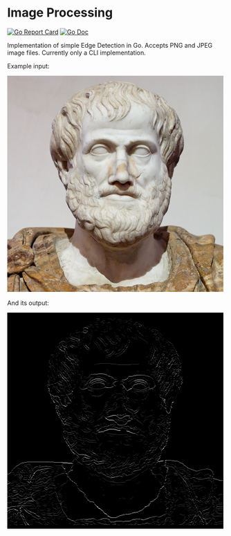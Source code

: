# Image Processing

[![Go Report Card](https://goreportcard.com/badge/github.com/jlowell000/ImageProcessing)](https://goreportcard.com/report/github.com/jlowell000/ImageProcessing)  [![Go Doc](https://img.shields.io/badge/godoc-reference-blue.svg?style=flat-square)](https://godoc.org/github.com/jlowell000/ImageProcessing)

Implementation of simple Edge Detection in Go. Accepts PNG and JPEG image files. Currently only a CLI implementation.

Example input:

![alt text](https://github.com/jlowell000/ImageProcessing/blob/master/images/in.png)

And its output:

![alt text](https://github.com/jlowell000/ImageProcessing/blob/master/images/output_in.png)
